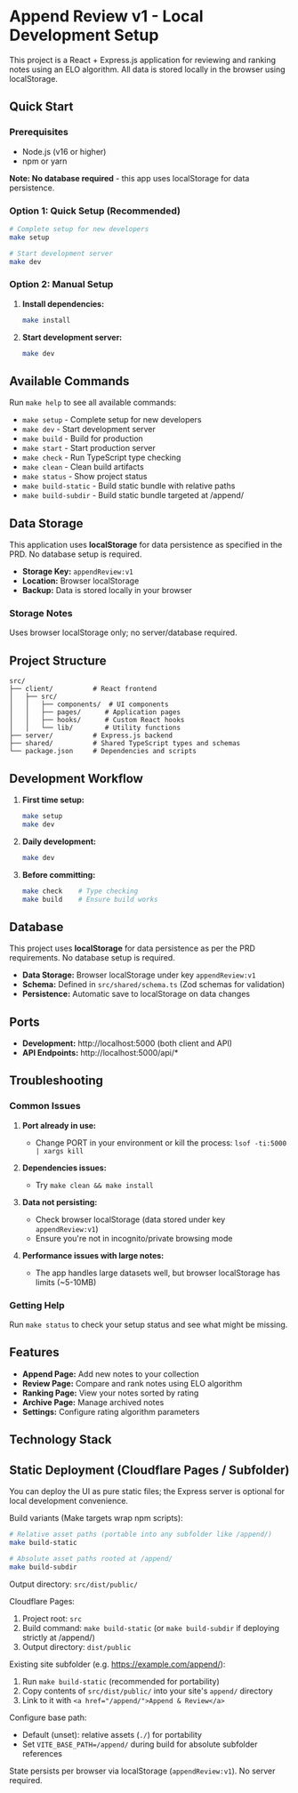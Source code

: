 # Append Review v1 - Local Development Setup

This project is a React + Express.js application for reviewing and ranking notes using an ELO algorithm. All data is stored locally in the browser using localStorage.

## Quick Start

### Prerequisites
- Node.js (v16 or higher)
- npm or yarn

**Note: No database required** - this app uses localStorage for data persistence.

### Option 1: Quick Setup (Recommended)
```bash
# Complete setup for new developers
make setup

# Start development server
make dev
```

### Option 2: Manual Setup
1. **Install dependencies:**
   ```bash
   make install
   ```

2. **Start development server:**
   ```bash
   make dev
   ```

## Available Commands

Run `make help` to see all available commands:

- `make setup` - Complete setup for new developers
- `make dev` - Start development server
- `make build` - Build for production
- `make start` - Start production server
- `make check` - Run TypeScript type checking
- `make clean` - Clean build artifacts
- `make status` - Show project status
- `make build-static` - Build static bundle with relative paths
- `make build-subdir` - Build static bundle targeted at /append/

## Data Storage

This application uses **localStorage** for data persistence as specified in the PRD. No database setup is required.

- **Storage Key:** `appendReview:v1`
- **Location:** Browser localStorage
- **Backup:** Data is stored locally in your browser

### Storage Notes
Uses browser localStorage only; no server/database required.

## Project Structure

```
src/
├── client/          # React frontend
│   ├── src/
│   │   ├── components/  # UI components
│   │   ├── pages/      # Application pages
│   │   ├── hooks/      # Custom React hooks
│   │   └── lib/        # Utility functions
├── server/          # Express.js backend
├── shared/          # Shared TypeScript types and schemas
└── package.json     # Dependencies and scripts
```

## Development Workflow

1. **First time setup:**
   ```bash
   make setup
   make dev
   ```

2. **Daily development:**
   ```bash
   make dev
   ```

3. **Before committing:**
   ```bash
   make check    # Type checking
   make build    # Ensure build works
   ```

## Database

This project uses **localStorage** for data persistence as per the PRD requirements. No database setup is required.

- **Data Storage:** Browser localStorage under key `appendReview:v1`
- **Schema:** Defined in `src/shared/schema.ts` (Zod schemas for validation)
- **Persistence:** Automatic save to localStorage on data changes

## Ports

- **Development:** http://localhost:5000 (both client and API)
- **API Endpoints:** http://localhost:5000/api/*

## Troubleshooting

### Common Issues

1. **Port already in use:**
   - Change PORT in your environment or kill the process: `lsof -ti:5000 | xargs kill`

2. **Dependencies issues:**
   - Try `make clean && make install`

3. **Data not persisting:**
   - Check browser localStorage (data stored under key `appendReview:v1`)
   - Ensure you're not in incognito/private browsing mode

4. **Performance issues with large notes:**
   - The app handles large datasets well, but browser localStorage has limits (~5-10MB)

### Getting Help

Run `make status` to check your setup status and see what might be missing.

## Features

- **Append Page:** Add new notes to your collection
- **Review Page:** Compare and rank notes using ELO algorithm
- **Ranking Page:** View your notes sorted by rating
- **Archive Page:** Manage archived notes
- **Settings:** Configure rating algorithm parameters

## Technology Stack


## Static Deployment (Cloudflare Pages / Subfolder)

You can deploy the UI as pure static files; the Express server is optional for local development convenience.

Build variants (Make targets wrap npm scripts):

```bash
# Relative asset paths (portable into any subfolder like /append/)
make build-static

# Absolute asset paths rooted at /append/
make build-subdir
```

Output directory: `src/dist/public/`

Cloudflare Pages:
1. Project root: `src`
2. Build command: `make build-static` (or `make build-subdir` if deploying strictly at /append/)
3. Output directory: `dist/public`

Existing site subfolder (e.g. https://example.com/append/):
1. Run `make build-static` (recommended for portability)
2. Copy contents of `src/dist/public/` into your site's `append/` directory
3. Link to it with `<a href="/append/">Append & Review</a>`

Configure base path:
- Default (unset): relative assets (`./`) for portability
- Set `VITE_BASE_PATH=/append/` during build for absolute subfolder references

State persists per browser via localStorage (`appendReview:v1`). No server required.
